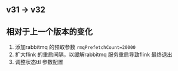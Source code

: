 







## v31 -> v32

## 相对于上一个版本的变化 

1. 添加rabbitmq 的预取参数 `rmqPrefetchCount=20000`
2. 扩大flink 的重启间隔，以缓解rabbitmq 服务重启导致flink 最终退出
3. 调整状态ttl 参数配置